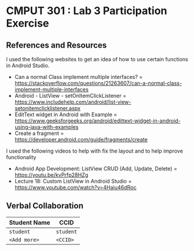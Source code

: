 # CMPUT 301 : Lab 3 Participation Exercise

## References and Resources
I used the following websites to get an idea of how to use certain functions in Android Studio.
 - Can a normal Class implement multiple interfaces? = https://stackoverflow.com/questions/21263607/can-a-normal-class-implement-multiple-interfaces
 - Android - ListView - setOnItemClickListener = https://www.includehelp.com/android/list-view-setonitemclicklistener.aspx
 - EditText widget in Android with Example = https://www.geeksforgeeks.org/android/edittext-widget-in-android-using-java-with-examples
 - Create a fragment = https://developer.android.com/guide/fragments/create

I used the following videos to help with fix the layout and to help improve functionality
 - Android App Development: ListView CRUD (Add, Update, Delete) = https://youtu.be/kvPrfp28HZg
 - Lecture 18: Custom ListView in Android Studio = https://www.youtube.com/watch?v=4Haiu46dRoc

   
## Verbal Collaboration

| Student Name | CCID      |
| ------------ | --------- |
| `student`    | `student` |
| `<Add more>` | `<CCID>`  |
